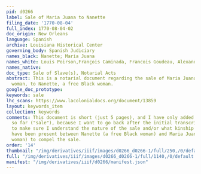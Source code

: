 ```yaml
---
pid: d0266
label: Sale of Maria Juana to Nanette
filing_date: '1770-08-04'
full_index: 1770-08-04-02
doc_origin: New Orleans
language: Spanish
archive: Louisiana Historical Center
governing_body: Spanish Judiciary
names_black: Nanette; Maria Juana
names_white: Louis Poirson,François Caminada, Francois Goudeau, Alexandre de Latil
names_native:
doc_type: Sale of Slave(s), Notarial Acts
abstract: This is a notarial document regarding the sale of Maria Juana, an enslaved
  woman, to Nanette, a free Black woman.
google_doc_prototype:
keywords: sale
lhc_scans: https://www.lacolonialdocs.org/document/13859
layout: keywords_item
collection: keywords
comments: This document is short (just 5 pages), and I have only added one keyword
  so far ("sale"), because I want to go back after the initial transcription is done
  to make sure I understand the nature of the sale and/or what kinship ties might
  have been present between Nanette (a free Black woman) and Maria Juana (an enslaved
  woman) to compel the sale.
order: '14'
thumbnail: "/img/derivatives/iiif/images/d0266_d0266-1/full/250,/0/default.jpg"
full: "/img/derivatives/iiif/images/d0266_d0266-1/full/1140,/0/default.jpg"
manifest: "/img/derivatives/iiif/d0266/manifest.json"
---
```


